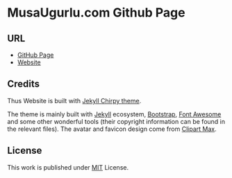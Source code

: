 # MusaUgurlu.com Github Page

## URL

- [GitHub Page](https://musaugurlu.github.io)
- [Website](https://musaugurlu.com)

## Credits

Thus Website is built with [Jekyll Chirpy theme](https://github.com/cotes2020/jekyll-theme-chirpy).

The theme is mainly built with [Jekyll](https://jekyllrb.com/) ecosystem, [Bootstrap](https://getbootstrap.com/), [Font Awesome](https://fontawesome.com/) and some other wonderful tools (their copyright information can be found in the relevant files). The avatar and favicon design come from [Clipart Max](https://www.clipartmax.com/middle/m2i8b1m2K9Z5m2K9_ant-clipart-childrens-ant-cute/).

## License

This work is published under [MIT](https://github.com/musaugurlu/musaugurlu.github.io/blob/master/LICENSE) License.
